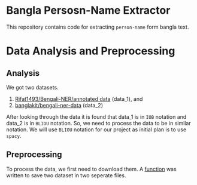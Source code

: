 # Bangla Persosn-Name Extractor
This repository contains code for extracting `person-name` form bangla text.

# Data Analysis and Preprocessing
## Analysis
We got two datasets.
1. [Rifat1493/Bengali-NER/annotated data](https://github.com/Rifat1493/Bengali-NER/tree/master/annotated%20data) (data_1), and
2. [banglakit/bengali-ner-data](https://raw.githubusercontent.com/banglakit/bengali-ner-data/master/main.jsonl) (data_2)

After looking through the data it is found that data_1 is in `IOB` notation and data_2 is in `BLIOU` notation. So, we need to process the data to be in similar notation. We will use `BLIOU` notation for our project as initial plan is to use `spacy`.

## Preprocessing
To process the data, we first need to download them. A [function](./data_processing.py#L4) was written to save two dataset in two seperate files.
